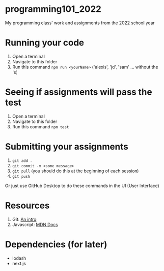 # programming101_2022
My programming class' work and assignments from the 2022 school year

# Running your code
1. Open a terminal
1. Navigate to this folder
1. Run this command `npm run <yourName>` ('alexis', 'jd', 'sam' ... without the 's)

# Seeing if assignments will pass the test
1. Open a terminal
1. Navigate to this folder
1. Run this command `npm test`

# Submitting your assignments
1. `git add .`
1. `git commit -m <some message>`
1. `git pull` (you should do this at the beginning of each session)
1. `git push`

Or just use GitHub Desktop to do these commands in the UI (User Interface)

# Resources
1. Git: [An intro](https://www.freecodecamp.org/news/what-is-git-and-how-to-use-it-c341b049ae61/)
1. Javascript: [MDN Docs](https://developer.mozilla.org/en-US/docs/Web/javascript)

# Dependencies (for later)
- lodash
- next.js
